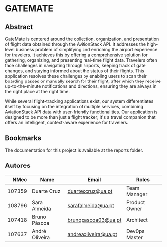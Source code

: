 # GATEMATE

## Abstract
  GateMate is centered around the collection, organization, and presentation of flight
data obtained through the AvitionStack API. It addresses the high-level business problem
of simplifying and enriching the airport experience for travelers. It achieves this by offering a
comprehensive solution for gathering, organizing, and presenting real-time flight data.
Travelers often face challenges in navigating through airports, keeping track of gate
changes, and staying informed about the status of their flights. This application resolves
these challenges by enabling users to scan their boarding passes or manually search for
their flight, after which they receive up-to-the-minute notifications and directions, ensuring
they are always in the right place at the right time.

  While several flight-tracking applications exist, our system differentiates itself by
focusing on the integration of multiple services, combining AviationStack API data with
user-friendly functionalities. Our application is designed to be more than just a flight
tracker; it's a travel companion that offers an intelligent, context-aware experience for
travelers.

## Bookmarks
The documentation for this project is available at the reports folder.

## Autores

| NMec | Name | Email | Roles |
|--:|---|---|---|
| 107359| Duarte Cruz | duarteccruz@ua.pt | Team Manager |
| 108796| Sara Almeida | sarafalmeida@ua.pt| Product Owner |
| 107418| Bruno Páscoa | brunopascoa03@ua.pt | Architect |
| 107637| André Oliveira| andreaoliveira@ua.pt| Dev0ps Master |
